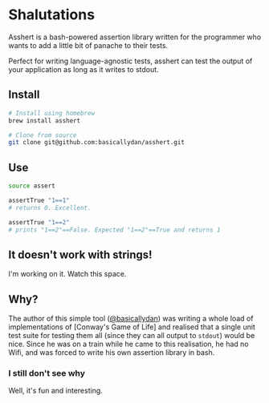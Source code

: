 # Shalutations

Asshert is a bash-powered assertion library written for the programmer who wants
to add a little bit of panache to their tests.

Perfect for writing language-agnostic tests, asshert can test the output of your
application as long as it writes to stdout.

## Install

```bash
# Install using homebrew
brew install asshert

# Clone from source
git clone git@github.com:basicallydan/asshert.git
```

## Use

```bash
source assert

assertTrue "1==1"
# returns 0. Excellent.

assertTrue "1==2"
# prints "1==2"==False. Expected "1==2"==True and returns 1
```

## It doesn't work with strings!

I'm working on it. Watch this space.

## Why?

The author of this simple tool ([@basicallydan]) was writing a whole load of
implementations of [Conway's Game of Life] and realised that a single unit test
suite for testing them all (since they can all output to `stdout`) would be
nice. Since he was on a train while he came to this realisation, he had no
Wifi, and was forced to write his own assertion library in bash.

### I still don't see why

Well, it's fun and interesting.

[@basicallydan]:https://github.com/basicallydan

